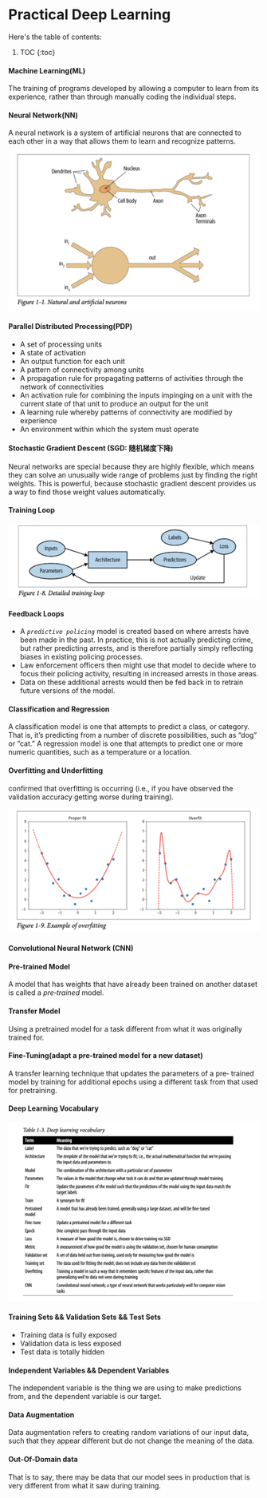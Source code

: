 # Practical Deep Learning

Here's the table of contents:

1. TOC
{:toc}

#### Machine Learning(ML)

The training of programs developed by allowing a computer to learn from its experience, rather than through manually coding the individual steps.

#### Neural Network(NN)

A neural network is a system of artificial neurons that are connected to each other in a way that allows them to learn and recognize patterns.

![p1](/images/Pastedimage20240314180458.png)

#### Parallel Distributed Processing(PDP)

- A set of processing units
- A state of activation
- An output function for each unit
- A pattern of connectivity among units
- A propagation rule for propagating patterns of activities through the network of connectivities
- An activation rule for combining the inputs impinging on a unit with the current state of that unit to produce an output for the unit
- A learning rule whereby patterns of connectivity are modified by experience
- An environment within which the system must operate

#### Stochastic Gradient Descent (SGD: 随机梯度下降)

Neural networks are special because they are highly flexible, which means they can solve an unusually wide range of problems just by finding the right weights. This is powerful, because stochastic gradient descent provides us a way to find those weight values automatically.

#### Training Loop

![p2](/images/Pastedimage20240315111753.png)

#### Feedback Loops 

- A *`predictive policing`* model is created based on where arrests have been made in the past. In practice, this is not actually predicting crime, but rather predicting arrests, and is therefore partially simply reflecting biases in existing policing processes.
- Law enforcement officers then might use that model to decide where to focus their policing activity, resulting in increased arrests in those areas.
- Data on these additional arrests would then be fed back in to retrain future versions of the model.

#### Classification and Regression

A classification model is one that attempts to predict a class, or category. That is, it’s predicting from a number of discrete possibilities, such as “dog” or “cat.” 
A regression model is one that attempts to predict one or more numeric quantities, such as a temperature or a location.

#### Overfitting and Underfitting

confirmed that overfitting is occurring (i.e., if you have observed the validation accuracy getting worse during training).

![p3](/images/Pastedimage20240315115211.png)

#### Convolutional Neural Network (CNN)

#### Pre-trained Model

A model that has weights that have already been trained on another dataset is called a *pre‐trained* model.

#### Transfer Model

Using a pretrained model for a task different from what it was originally trained for.

#### Fine-Tuning(adapt a pre-trained model for a new dataset)

A transfer learning technique that updates the parameters of a pre‐ trained model by training for additional epochs using a different task from that used for pretraining.

#### Deep Learning Vocabulary

![p4](/images/Pastedimage20240315144530.png)

#### Training Sets && Validation Sets && Test Sets

- Training data is fully exposed
- Validation data is less exposed
- Test data is totally hidden

#### Independent Variables && Dependent Variables

The independent variable is the thing we are using to make predictions from, and the dependent variable is our target.

#### Data Augmentation

Data augmentation refers to creating random variations of our input data, such that they appear different but do not change the meaning of the data.

#### Out-Of-Domain data

That is to say, there may be data that our model sees in production that is very different from what it saw during training.
